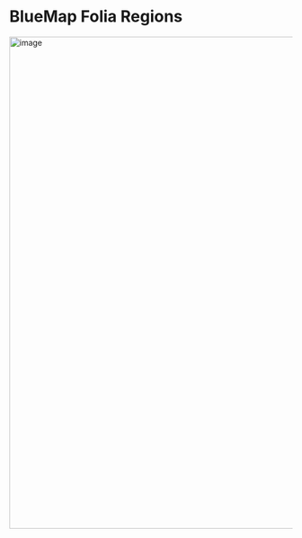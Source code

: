 # BlueMap Folia Regions

<img width="875" alt="image" src="https://github.com/PfauMC/bluemap-folia-regions/assets/97797573/7b4f3232-de07-4fec-ac6d-9c4c68f8e7be">
